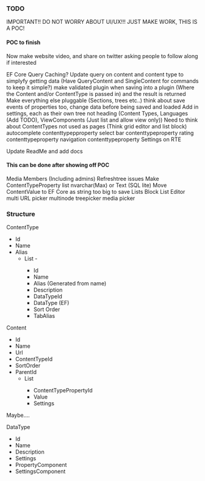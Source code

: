 ### TODO

IMPORTANT!! DO NOT WORRY ABOUT UI/UX!!! JUST MAKE WORK, THIS IS A POC!

#### POC to finish

Now make website video, and share on twitter asking people to follow along if interested

EF Core Query Caching?
Update query on content and content type to simplyfy getting data (Have QueryContent and SingleContent for commands to keep it simple?)
make validated plugin when saving into a plugin (Where the Content and/or ContentType is passed in) and the result is returned
Make everything else pluggable (Sections, trees etc..) think about save events of properties too, change data before being saved and loaded
Add in settings, each as their own tree not heading (Content Types, Languages (Add TODO), ViewComponents (Just list and allow view only))
Need to think about ContentTypes not used as pages (Think grid editor and list block)
autocomplete contenttypepproperty
select bar contenttypeproperty
rating contenttypeproperty
navigation contenttypeproperty
Settings on RTE

Update ReadMe and add docs

#### This can be done after showing off POC
Media
Members (Including admins)
Refreshtree issues
Make ContentTypeProperty list nvarchar(Max) or Text (SQL lite)
Move ContentValue to EF Core as string too big to save Lists
Block List Editor
multi URL picker
multinode treepicker
media picker

### Structure

ContentType
 - Id
 - Name
 - Alias
   - List<ContentTypeProperty> - 
     - Id
     - Name
     - Alias (Generated from name)
     - Description
     - DataTypeId
     - DataType (EF)
     - Sort Order
     - TabAlias

Content
 - Id
 - Name
 - Url
 - ContentTypeId
 - SortOrder
 - ParentId
   - List<ContentValue>
     - ContentTypePropertyId
     - Value
     - Settings
   

Maybe.... 

DataType
 - Id
 - Name
 - Description
 - Settings
 - PropertyComponent
 - SettingsComponent